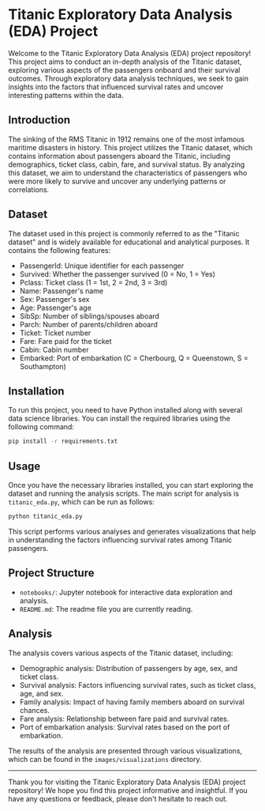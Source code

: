 # Titanic Exploratory Data Analysis (EDA) Project

Welcome to the Titanic Exploratory Data Analysis (EDA) project repository! This project aims to conduct an in-depth analysis of the Titanic dataset, exploring various aspects of the passengers onboard and their survival outcomes. Through exploratory data analysis techniques, we seek to gain insights into the factors that influenced survival rates and uncover interesting patterns within the data.


## Introduction

The sinking of the RMS Titanic in 1912 remains one of the most infamous maritime disasters in history. This project utilizes the Titanic dataset, which contains information about passengers aboard the Titanic, including demographics, ticket class, cabin, fare, and survival status. By analyzing this dataset, we aim to understand the characteristics of passengers who were more likely to survive and uncover any underlying patterns or correlations.

## Dataset

The dataset used in this project is commonly referred to as the "Titanic dataset" and is widely available for educational and analytical purposes. It contains the following features:

- PassengerId: Unique identifier for each passenger
- Survived: Whether the passenger survived (0 = No, 1 = Yes)
- Pclass: Ticket class (1 = 1st, 2 = 2nd, 3 = 3rd)
- Name: Passenger's name
- Sex: Passenger's sex
- Age: Passenger's age
- SibSp: Number of siblings/spouses aboard
- Parch: Number of parents/children aboard
- Ticket: Ticket number
- Fare: Fare paid for the ticket
- Cabin: Cabin number
- Embarked: Port of embarkation (C = Cherbourg, Q = Queenstown, S = Southampton)

## Installation

To run this project, you need to have Python installed along with several data science libraries. You can install the required libraries using the following command:

```bash
pip install -r requirements.txt
```

## Usage

Once you have the necessary libraries installed, you can start exploring the dataset and running the analysis scripts. The main script for analysis is `titanic_eda.py`, which can be run as follows:

```bash
python titanic_eda.py
```

This script performs various analyses and generates visualizations that help in understanding the factors influencing survival rates among Titanic passengers.

## Project Structure


- `notebooks/`: Jupyter notebook for interactive data exploration and analysis.
- `README.md`: The readme file you are currently reading.


## Analysis

The analysis covers various aspects of the Titanic dataset, including:

- Demographic analysis: Distribution of passengers by age, sex, and ticket class.
- Survival analysis: Factors influencing survival rates, such as ticket class, age, and sex.
- Family analysis: Impact of having family members aboard on survival chances.
- Fare analysis: Relationship between fare paid and survival rates.
- Port of embarkation analysis: Survival rates based on the port of embarkation.

The results of the analysis are presented through various visualizations, which can be found in the `images/visualizations` directory.

---

Thank you for visiting the Titanic Exploratory Data Analysis (EDA) project repository! We hope you find this project informative and insightful. If you have any questions or feedback, please don't hesitate to reach out.
